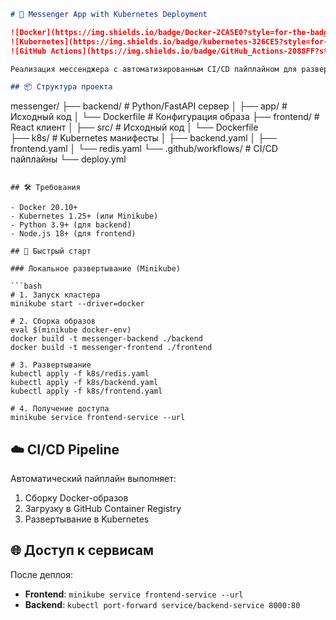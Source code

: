 ```markdown
# 🚀 Messenger App with Kubernetes Deployment

![Docker](https://img.shields.io/badge/Docker-2CA5E0?style=for-the-badge&logo=docker&logoColor=white)
![Kubernetes](https://img.shields.io/badge/kubernetes-326CE5?style=for-the-badge&logo=kubernetes&logoColor=white)
![GitHub Actions](https://img.shields.io/badge/GitHub_Actions-2088FF?style=for-the-badge&logo=github-actions&logoColor=white)

Реализация мессенджера с автоматизированным CI/CD пайплайном для развертывания в Kubernetes.

## 📦 Структура проекта

```
messenger/
├── backend/              # Python/FastAPI сервер
│   ├── app/              # Исходный код
│   └── Dockerfile        # Конфигурация образа
├── frontend/             # React клиент
│   ├── src/              # Исходный код
│   └── Dockerfile        
├── k8s/                  # Kubernetes манифесты
│   ├── backend.yaml
│   ├── frontend.yaml
│   └── redis.yaml
└── .github/workflows/    # CI/CD пайплайны
    └── deploy.yml
```

## 🛠️ Требования

- Docker 20.10+
- Kubernetes 1.25+ (или Minikube)
- Python 3.9+ (для backend)
- Node.js 18+ (для frontend)

## 🚀 Быстрый старт

### Локальное развертывание (Minikube)

```bash
# 1. Запуск кластера
minikube start --driver=docker

# 2. Сборка образов
eval $(minikube docker-env)
docker build -t messenger-backend ./backend
docker build -t messenger-frontend ./frontend

# 3. Развертывание
kubectl apply -f k8s/redis.yaml
kubectl apply -f k8s/backend.yaml
kubectl apply -f k8s/frontend.yaml

# 4. Получение доступа
minikube service frontend-service --url
```

## ☁️ CI/CD Pipeline

Автоматический пайплайн выполняет:
1. Сборку Docker-образов
2. Загрузку в GitHub Container Registry
3. Развертывание в Kubernetes


## 🌐 Доступ к сервисам

После деплоя:
- **Frontend**: `minikube service frontend-service --url`
- **Backend**: `kubectl port-forward service/backend-service 8000:80`
